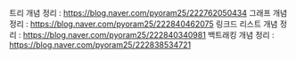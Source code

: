 트리 개념 정리 : https://blog.naver.com/pyoram25/222762050434
그래프 개념 정리 : https://blog.naver.com/pyoram25/222840462075
링크드 리스트 개념 정리 : https://blog.naver.com/pyoram25/222840340981
백트래킹 개념 정리 : https://blog.naver.com/pyoram25/222838534721
